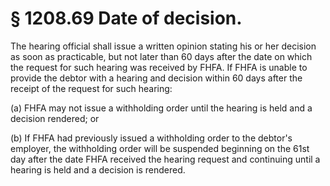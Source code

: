 # § 1208.69   Date of decision.

The hearing official shall issue a written opinion stating his or her decision as soon as practicable, but not later than 60 days after the date on which the request for such hearing was received by FHFA. If FHFA is unable to provide the debtor with a hearing and decision within 60 days after the receipt of the request for such hearing:


(a) FHFA may not issue a withholding order until the hearing is held and a decision rendered; or


(b) If FHFA had previously issued a withholding order to the debtor's employer, the withholding order will be suspended beginning on the 61st day after the date FHFA received the hearing request and continuing until a hearing is held and a decision is rendered.




